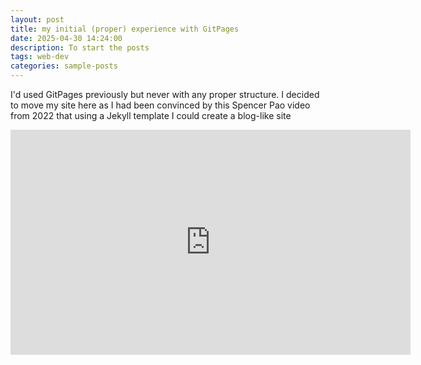 ```yaml
---
layout: post
title: my initial (proper) experience with GitPages
date: 2025-04-30 14:24:00
description: To start the posts 
tags: web-dev
categories: sample-posts
---
```

<p>I'd used GitPages previously but never with any proper structure. I decided to move my site here as I had been convinced by this Spencer Pao video from 2022 that using a Jekyll template I could create a blog-like site</p>
<iframe width="640" height="360" src="https://www.youtube.com/watch?v=g6AJ9qPPoyc" frameborder="0" allowfullscreen></iframe>
